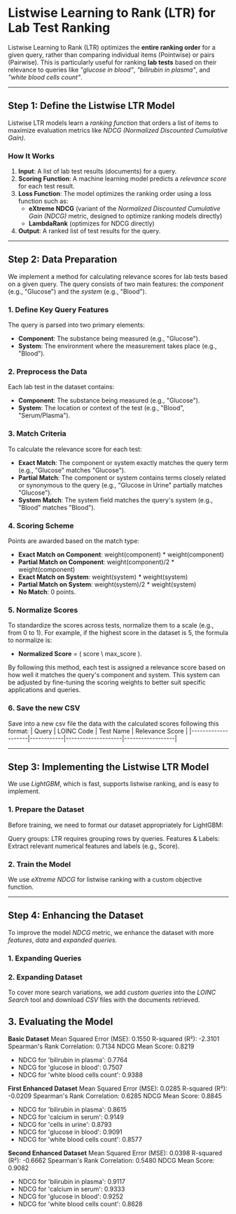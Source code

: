 # **Listwise Learning to Rank (LTR) for Lab Test Ranking**  
Listwise Learning to Rank (LTR) optimizes the **entire ranking order** for a given query, rather than comparing individual items (Pointwise) or pairs (Pairwise). This is particularly useful for ranking **lab tests** based on their relevance to queries like *"glucose in blood"*, *"bilirubin in plasma"*, and *"white blood cells count"*.  

---

## **Step 1: Define the Listwise LTR Model**  
Listwise LTR models learn a *ranking function* that orders a list of items to maximize evaluation metrics like *NDCG (Normalized Discounted Cumulative Gain)*.

### **How It Works**  
1. **Input**: A list of lab test results (documents) for a query.  
2. **Scoring Function**: A machine learning model predicts a *relevance score* for each test result.  
3. **Loss Function**: The model optimizes the ranking order using a loss function such as:
   - **eXtreme NDCG** (variant of the *Normalized Discounted Cumulative Gain (NDCG)* metric, designed to optimize ranking models directly)  
   - **LambdaRank** (optimizes for NDCG directly)  
4. **Output**: A ranked list of test results for the query.  

---

## **Step 2: Data Preparation**  

We implement a method for calculating relevance scores for lab tests based on a given query. The query consists of two main features: the *component* (e.g., "Glucose") and the *system* (e.g., "Blood"). 

### **1. Define Key Query Features**
   The query is parsed into two primary elements:
   - **Component**: The substance being measured (e.g., "Glucose").
   - **System**: The environment where the measurement takes place (e.g., "Blood").

### **2. Preprocess the Data**
   Each lab test in the dataset contains:
   - **Component**: The substance being measured (e.g., "Glucose").
   - **System**: The location or context of the test (e.g., "Blood", "Serum/Plasma").

### **3. Match Criteria**  
   To calculate the relevance score for each test:
   - **Exact Match**: The component or system exactly matches the query term (e.g., "Glucose" matches "Glucose").
   - **Partial Match**: The component or system contains terms closely related or synonymous to the query (e.g., "Glucose in Urine" partially matches "Glucose").
   - **System Match**: The system field matches the query's system (e.g., "Blood" matches "Blood").

### **4. Scoring Scheme**
   Points are awarded based on the match type:
   - **Exact Match on Component**:  weight(component) * weight(component)
   - **Partial Match on Component**: weight(component)/2 * weight(component)
   - **Exact Match on System**: weight(system) * weight(system)
   - **Partial Match on System**: weight(system)/2 * weight(system)
   - **No Match**: 0 points.

### **5. Normalize Scores**
   To standardize the scores across tests, normalize them to a scale (e.g., from 0 to 1). For example, if the highest score in the dataset is 5, the formula to normalize is:  
   - **Normalized Score** = \( score \ max_score \).

By following this method, each test is assigned a relevance score based on how well it matches the query's component and system. This system can be adjusted by fine-tuning the scoring weights to better suit specific applications and queries.

### **6. Save the new CSV**
Save into a new csv file the data with the calculated scores following this format:
| Query              | LOINC Code | Test Name          | Relevance Score  |
|--------------------|------------|--------------------|------------------|


---

## **Step 3: Implementing the Listwise LTR Model**  

We use *LightGBM*, which is fast, supports listwise ranking, and is easy to implement.

### **1. Prepare the Dataset**  
Before training, we need to format our dataset appropriately for LightGBM:

Query groups: LTR requires grouping rows by queries.
Features & Labels: Extract relevant numerical features and labels (e.g., Score).

### **2. Train the Model**  
We use *eXtreme NDCG* for listwise ranking with a custom objective function.


---

## **Step 4: Enhancing the Dataset**  

To improve the model *NDCG* metric, we enhance the dataset with more *features*, *data* and *expanded queries*.

### **1. Expanding Queries**  

### **2. Expanding Dataset**
To cover more search variations, we add *custom queries* into the *LOINC Search* tool and download *CSV* files with the documents retrieved.

## **3. Evaluating the Model**  

**Basic Dataset**
Mean Squared Error (MSE): 0.1550
R-squared (R²): -2.3101
Spearman's Rank Correlation: 0.7134
NDCG Mean Score: 0.8219
- NDCG for 'bilirubin in plasma': 0.7764
- NDCG for 'glucose in blood': 0.7507
- NDCG for 'white blood cells count': 0.9388

**First Enhanced Dataset**
Mean Squared Error (MSE): 0.0285
R-squared (R²): -0.0209
Spearman's Rank Correlation: 0.6285
NDCG Mean Score: 0.8845
- NDCG for 'bilirubin in plasma': 0.8615
- NDCG for 'calcium in serum': 0.9149
- NDCG for 'cells in urine': 0.8793
- NDCG for 'glucose in blood': 0.9091
- NDCG for 'white blood cells count': 0.8577

**Second Enhanced Dataset**
Mean Squared Error (MSE): 0.0398
R-squared (R²): -0.6662
Spearman's Rank Correlation: 0.5480
NDCG Mean Score: 0.9082
- NDCG for 'bilirubin in plasma': 0.9117
- NDCG for 'calcium in serum': 0.9333
- NDCG for 'glucose in blood': 0.9252
- NDCG for 'white blood cells count': 0.8628


